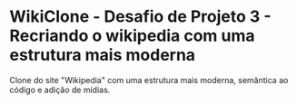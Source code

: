 # WikiClone - Desafio de Projeto 3 - Recriando o wikipedia com uma estrutura mais moderna

Clone do site "Wikipedia" com uma estrutura mais moderna, semântica ao código e adição de mídias.
